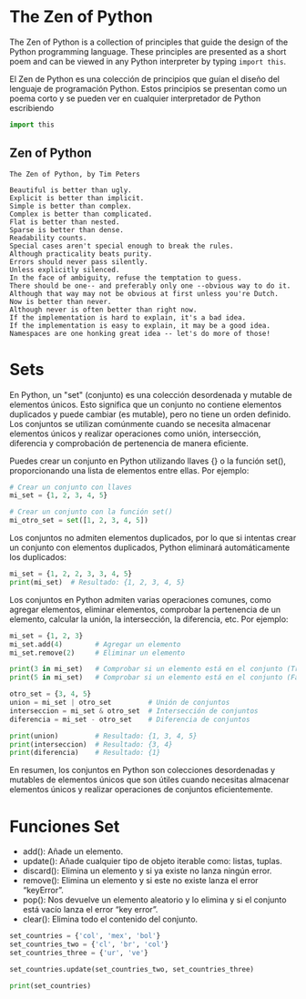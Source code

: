 # The Zen of Python

The Zen of Python is a collection of principles that guide the design of the Python programming language. These principles are presented as a short poem and can be viewed in any Python interpreter by typing `import this`.

El Zen de Python es una colección de principios que guían el diseño del lenguaje de programación Python. Estos principios se presentan como un poema corto y se pueden ver en cualquier interpretador de Python escribiendo

```python
import this
```

## Zen of Python

```plaintext
The Zen of Python, by Tim Peters

Beautiful is better than ugly.
Explicit is better than implicit.
Simple is better than complex.
Complex is better than complicated.
Flat is better than nested.
Sparse is better than dense.
Readability counts.
Special cases aren't special enough to break the rules.
Although practicality beats purity.
Errors should never pass silently.
Unless explicitly silenced.
In the face of ambiguity, refuse the temptation to guess.
There should be one-- and preferably only one --obvious way to do it.
Although that way may not be obvious at first unless you're Dutch.
Now is better than never.
Although never is often better than right now.
If the implementation is hard to explain, it's a bad idea.
If the implementation is easy to explain, it may be a good idea.
Namespaces are one honking great idea -- let's do more of those!
```

# Sets

En Python, un "set" (conjunto) es una colección desordenada y mutable de elementos únicos. Esto significa que un conjunto no contiene elementos duplicados y puede cambiar (es mutable), pero no tiene un orden definido. Los conjuntos se utilizan comúnmente cuando se necesita almacenar elementos únicos y realizar operaciones como unión, intersección, diferencia y comprobación de pertenencia de manera eficiente.

Puedes crear un conjunto en Python utilizando llaves {} o la función set(), proporcionando una lista de elementos entre ellas. Por ejemplo:

```python
# Crear un conjunto con llaves
mi_set = {1, 2, 3, 4, 5}

# Crear un conjunto con la función set()
mi_otro_set = set([1, 2, 3, 4, 5])
```

Los conjuntos no admiten elementos duplicados, por lo que si intentas crear un conjunto con elementos duplicados, Python eliminará automáticamente los duplicados:

```python
mi_set = {1, 2, 2, 3, 3, 4, 5}
print(mi_set)  # Resultado: {1, 2, 3, 4, 5}
```

Los conjuntos en Python admiten varias operaciones comunes, como agregar elementos, eliminar elementos, comprobar la pertenencia de un elemento, calcular la unión, la intersección, la diferencia, etc. Por ejemplo:

```python
mi_set = {1, 2, 3}
mi_set.add(4)        # Agregar un elemento
mi_set.remove(2)     # Eliminar un elemento

print(3 in mi_set)   # Comprobar si un elemento está en el conjunto (True)
print(5 in mi_set)   # Comprobar si un elemento está en el conjunto (False)

otro_set = {3, 4, 5}
union = mi_set | otro_set         # Unión de conjuntos
interseccion = mi_set & otro_set  # Intersección de conjuntos
diferencia = mi_set - otro_set    # Diferencia de conjuntos

print(union)         # Resultado: {1, 3, 4, 5}
print(interseccion)  # Resultado: {3, 4}
print(diferencia)    # Resultado: {1}
```

En resumen, los conjuntos en Python son colecciones desordenadas y mutables de elementos únicos que son útiles cuando necesitas almacenar elementos únicos y realizar operaciones de conjuntos eficientemente.

# Funciones Set

- add(): Añade un elemento.
- update(): Añade cualquier tipo de objeto iterable como: listas, tuplas.
- discard(): Elimina un elemento y si ya existe no lanza ningún error.
- remove(): Elimina un elemento y si este no existe lanza el error “keyError”.
- pop(): Nos devuelve un elemento aleatorio y lo elimina y si el conjunto está vacío lanza el error “key error”.
- clear(): Elimina todo el contenido del conjunto.

```python
set_countries = {'col', 'mex', 'bol'}
set_countries_two = {'cl', 'br', 'col'}
set_countries_three = {'ur', 've'}

set_countries.update(set_countries_two, set_countries_three)

print(set_countries)
```
